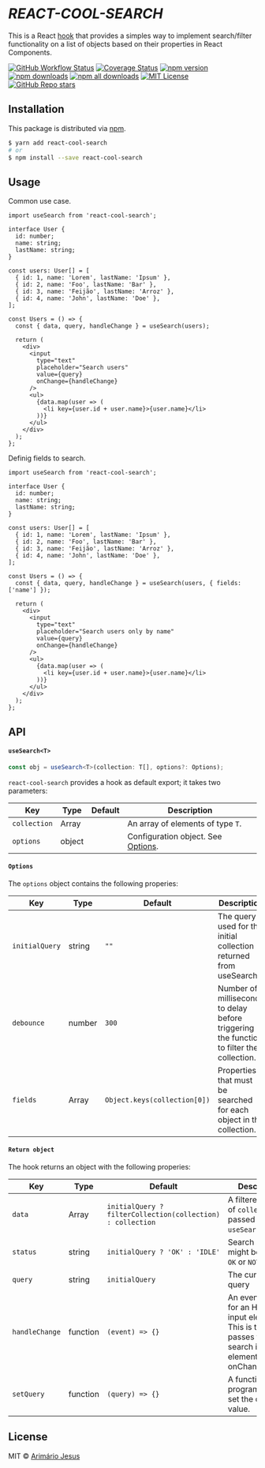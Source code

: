 # <em><b>REACT-COOL-SEARCH</b></em>

This is a React [hook](https://reactjs.org/docs/hooks-custom.html#using-a-custom-hook) that provides a simples way to implement search/filter functionality on a list of objects based on their properties in React Components.

[![GitHub Workflow Status](https://img.shields.io/github/workflow/status/arimariojesus/react-cool-search/Release)](https://github.com/arimariojesus/react-cool-search/actions?query=workflow%3ARelease)
[![Coverage Status](https://img.shields.io/coveralls/github/arimariojesus/react-cool-search/main)](https://coveralls.io/github/arimariojesus/react-cool-search?branch=main)
[![npm version](https://img.shields.io/npm/v/react-cool-search)](https://www.npmjs.com/package/react-cool-search)
[![npm downloads](https://img.shields.io/npm/dm/react-cool-search)](https://www.npmtrends.com/react-cool-search)
[![npm all downloads](https://img.shields.io/npm/dt/react-cool-search)](https://www.npmtrends.com/react-cool-search)
[![MIT License](https://img.shields.io/github/license/arimariojesus/react-cool-search)](https://github.com/arimariojesus/react-cool-search/blob/main/LICENSE)
[![GitHub Repo stars](https://img.shields.io/github/stars/arimariojesus/react-cool-search?style=social)](https://github.com/arimariojesus/react-cool-search)

## Installation

This package is distributed via [npm](https://www.npmjs.com/package/react-cool-search).

```sh
$ yarn add react-cool-search
# or
$ npm install --save react-cool-search
```

## Usage

Common use case.

```tsx
import useSearch from 'react-cool-search';

interface User {
  id: number;
  name: string;
  lastName: string;
}

const users: User[] = [
  { id: 1, name: 'Lorem', lastName: 'Ipsum' },
  { id: 2, name: 'Foo', lastName: 'Bar' },
  { id: 3, name: 'Feijão', lastName: 'Arroz' },
  { id: 4, name: 'John', lastName: 'Doe' },
];

const Users = () => {
  const { data, query, handleChange } = useSearch(users);

  return (
    <div>
      <input
        type="text"
        placeholder="Search users"
        value={query}
        onChange={handleChange}
      />
      <ul>
        {data.map(user => (
          <li key={user.id + user.name}>{user.name}</li>
        ))}
      </ul>
    </div>
  );
};
```

Definig fields to search.

```tsx
import useSearch from 'react-cool-search';

interface User {
  id: number;
  name: string;
  lastName: string;
}

const users: User[] = [
  { id: 1, name: 'Lorem', lastName: 'Ipsum' },
  { id: 2, name: 'Foo', lastName: 'Bar' },
  { id: 3, name: 'Feijão', lastName: 'Arroz' },
  { id: 4, name: 'John', lastName: 'Doe' },
];

const Users = () => {
  const { data, query, handleChange } = useSearch(users, { fields: ['name'] });

  return (
    <div>
      <input
        type="text"
        placeholder="Search users only by name"
        value={query}
        onChange={handleChange}
      />
      <ul>
        {data.map(user => (
          <li key={user.id + user.name}>{user.name}</li>
        ))}
      </ul>
    </div>
  );
};
```

## API

#### `useSearch<T>`

```ts
const obj = useSearch<T>(collection: T[], options?: Options);
```

`react-cool-search` provides a hook as default export; it takes two parameters:

| Key          | Type   | Default | Description                                    |
| ------------ | ------ | ------- | ---------------------------------------------- |
| `collection` | Array  |         | An array of elements of type `T`.              |
| `options`    | object |         | Configuration object. See [Options](#options). |

#### `Options`

The `options` object contains the following properies:

| Key            | Type           | Default                      | Description                                                                              |
| -------------- | -------------- | ---------------------------- | ---------------------------------------------------------------------------------------- |
| `initialQuery` | string         | `""`                         | The query used for the initial collection returned from useSearch                        |
| `debounce`     | number         | `300`                        | Number of milliseconds to delay before triggering the function to filter the collection. |
| `fields`       | Array<keyof T> | `Object.keys(collection[0])` | Properties that must be searched for each object in the collection.                      |

#### `Return object`

The hook returns an object with the following properies:

| Key            | Type     | Default                                                    | Description                                                                                                        |
| -------------- | -------- | ---------------------------------------------------------- | ------------------------------------------------------------------------------------------------------------------ |
| `data`         | Array    | `initialQuery ? filterCollection(collection) : collection` | A filtered version of `collection` passed to `useSearch`.                                                          |
| `status`       | string   | `initialQuery ? 'OK' : 'IDLE'`                             | Search status. It might be `IDLE` or `OK` or `NOT_FOUND`                                                           |
| `query`        | string   | `initialQuery`                                             | The current query                                                                                                  |
| `handleChange` | function | `(event) => {}`                                            | An event handler for an HTML input element. This is to be passes to the search input element as its onChange prop. |
| `setQuery`     | function | `(query) => {}`                                            | A function to programmatically set the query value.                                                                |

## License

MIT © [Arimário Jesus](https://github.com/arimariojesus)
